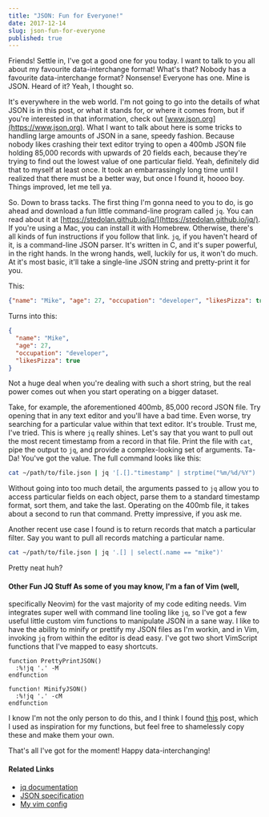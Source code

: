```yaml
---
title: "JSON: Fun for Everyone!"
date: 2017-12-14
slug: json-fun-for-everyone
published: true
---
```


Friends! Settle in, I've got a good one for you today. I want to talk to you all
about my favourite data-interchange format! What's that? Nobody has a favourite
data-interchange format? Nonsense! <!-- endexcerpt --> Everyone has one. Mine is
JSON. Heard of it? Yeah, I thought so.

It's everywhere in the web world. I'm not going to go into the details of what
JSON is in this post, or what it stands for, or where it comes from, but if
you're interested in that information, check out
[www.json.org](https://www.json.org). What I want to talk about here is some
tricks to handling large amounts of JSON in a sane, speedy fashion. Because
nobody likes crashing their text editor trying to open a 400mb JSON file holding
85,000 records with upwards of 20 fields each, because they're trying to find
out the lowest value of one particular field. Yeah, definitely did that to
myself at least once. It took an embarrassingly long time until I realized that
there must be a better way, but once I found it, hoooo boy. Things improved, let
me tell ya.

So. Down to brass tacks. The first thing I'm gonna need to you to do, is go
ahead and download a fun little command-line program called `jq`. You can read
about it at [https://stedolan.github.io/jq/](https://stedolan.github.io/jq/). If
you're using a Mac, you can install it with Homebrew. Otherwise, there's all
kinds of fun instructions if you follow that link. `jq`, if you haven't heard of
it, is a command-line JSON parser. It's written in C, and it's super powerful,
in the right hands. In the wrong hands, well, luckily for us, it won't do much.
At it's most basic, it'll take a single-line JSON string and pretty-print it for
you.

This:

```json
{"name": "Mike", "age": 27, "occupation": "developer", "likesPizza": true}
```

Turns into this:

```json
{
  "name": "Mike",
  "age": 27,
  "occupation": "developer",
  "likesPizza": true
}
```

Not a huge deal when you're dealing with such a short string, but the real power
comes out when you start operating on a bigger dataset.

Take, for example, the aforementioned 400mb, 85,000 record JSON file. Try
opening that in any text editor and you'll have a bad time. Even worse, try
searching for a particular value within that text editor. It's trouble. Trust
me, I've tried. This is where `jq` really shines. Let's say that you want to
pull out the most recent timestamp from a record in that file. Print the file
with `cat`, pipe the output to `jq`, and provide a complex-looking set of
arguments. Ta-Da! You've got the value. The full command looks like this:

```bash
cat ~/path/to/file.json | jq '[.[]."timestamp" | strptime("%m/%d/%Y") | todate] | sort | last'
```

Without going into too much detail, the arguments passed to `jq` allow you to
access particular fields on each object, parse them to a standard timestamp
format, sort them, and take the last. Operating on the 400mb file, it takes
about a second to run that command. Pretty impressive, if you ask me.

Another recent use case I found is to return records that match a particular
filter. Say you want to pull all records matching a particular name.

```bash
cat ~/path/to/file.json | jq '.[] | select(.name == "mike")'
```

Pretty neat huh?

#### Other Fun JQ Stuff As some of you may know, I'm a fan of Vim (well,
specifically Neovim) for the vast majority of my code editing needs. Vim
integrates super well with command line tooling like `jq`, so I've got a few
useful little custom vim functions to manipulate JSON in a sane way. I like to
have the ability to minify or prettify my JSON files as I'm workin, and in Vim,
invoking `jq` from within the editor is dead easy. I've got two short VimScript
functions that I've mapped to easy shortcuts.

```vim
function PrettyPrintJSON()
  :%!jq '.' -M
endfunction

function! MinifyJSON()
  :%!jq '.' -cM
endfunction
```

I know I'm not the only person to do this, and I think I found
[this](https://pascalprecht.github.io/2014/07/10/pretty-print-json-in-vim/)
post, which I used as inspiration for my functions, but feel free to shamelessly
copy these and make them your own.

That's all I've got for the moment! Happy data-interchanging!

#### Related Links

- [jq documentation](https://stedolan.github.io/jq)
- [JSON specification](https://json.org)
- [My vim config](https://github.com/bowmanmike/dotfiles/blob/master/.vimrc)
